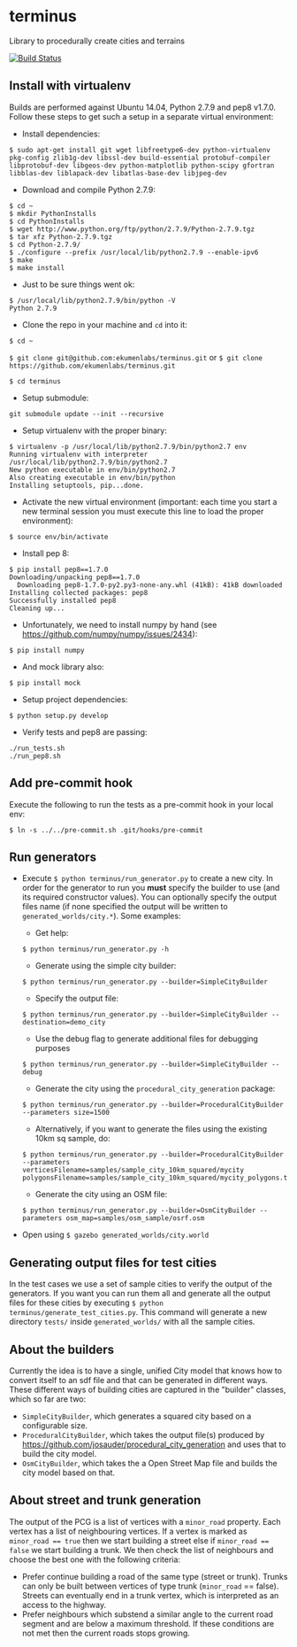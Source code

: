 # terminus
Library to procedurally create cities and terrains

[![Build Status](https://travis-ci.org/ekumenlabs/terminus.svg?branch=master)](https://travis-ci.org/ekumenlabs/terminus)

## Install with virtualenv

Builds are performed against Ubuntu 14.04, Python 2.7.9 and pep8 v1.7.0. Follow these steps to get such a setup in a separate virtual environment:

- Install dependencies:
```
$ sudo apt-get install git wget libfreetype6-dev python-virtualenv pkg-config zlib1g-dev libssl-dev build-essential protobuf-compiler libprotobuf-dev libgeos-dev python-matplotlib python-scipy gfortran libblas-dev liblapack-dev libatlas-base-dev libjpeg-dev
```
- Download and compile Python 2.7.9:
```
$ cd ~
$ mkdir PythonInstalls
$ cd PythonInstalls
$ wget http://www.python.org/ftp/python/2.7.9/Python-2.7.9.tgz
$ tar xfz Python-2.7.9.tgz
$ cd Python-2.7.9/
$ ./configure --prefix /usr/local/lib/python2.7.9 --enable-ipv6
$ make
$ make install
```
- Just to be sure things went ok:
```
$ /usr/local/lib/python2.7.9/bin/python -V
Python 2.7.9
```

- Clone the repo in your machine and `cd` into it:
```
$ cd ~
```
`$ git clone git@github.com:ekumenlabs/terminus.git` or `$ git clone https://github.com/ekumenlabs/terminus.git`
```
$ cd terminus
```
- Setup submodule:
```
git submodule update --init --recursive
```
- Setup virtualenv with the proper binary:
```
$ virtualenv -p /usr/local/lib/python2.7.9/bin/python2.7 env
Running virtualenv with interpreter /usr/local/lib/python2.7.9/bin/python2.7
New python executable in env/bin/python2.7
Also creating executable in env/bin/python
Installing setuptools, pip...done.
```
- Activate the new virtual environment (important: each time you start a new terminal session you must execute this line to load the proper environment):
```
$ source env/bin/activate
```
- Install pep 8:
```
$ pip install pep8==1.7.0
Downloading/unpacking pep8==1.7.0
  Downloading pep8-1.7.0-py2.py3-none-any.whl (41kB): 41kB downloaded
Installing collected packages: pep8
Successfully installed pep8
Cleaning up...
```
- Unfortunately, we need to install numpy by hand (see https://github.com/numpy/numpy/issues/2434):
```
$ pip install numpy
```
- And mock library also:
```
$ pip install mock
```
- Setup project dependencies:
```
$ python setup.py develop
```
- Verify tests and pep8 are passing:
```
./run_tests.sh
./run_pep8.sh
```

## Add pre-commit hook

Execute the following to run the tests as a pre-commit hook in your local env:
```
$ ln -s ../../pre-commit.sh .git/hooks/pre-commit
```

## Run generators

- Execute `$ python terminus/run_generator.py` to create a new city. In order for the generator to run you **must** specify the builder to use (and its required constructor values). You can optionally specify the output files name (if none specified the output will be written to `generated_worlds/city.*`).
Some examples:

    * Get help:
    ```
    $ python terminus/run_generator.py -h
    ```
    * Generate using the simple city builder:
    ```
    $ python terminus/run_generator.py --builder=SimpleCityBuilder
    ```
    * Specify the output file:
    ```
    $ python terminus/run_generator.py --builder=SimpleCityBuilder --destination=demo_city
    ```
    * Use the debug flag to generate additional files for debugging purposes
    ```
    $ python terminus/run_generator.py --builder=SimpleCityBuilder --debug
    ```
    * Generate the city using the `procedural_city_generation` package:
    ```
    $ python terminus/run_generator.py --builder=ProceduralCityBuilder --parameters size=1500
    ```
    * Alternatively, if you want to generate the files using the existing 10km sq sample, do:
    ```
    $ python terminus/run_generator.py --builder=ProceduralCityBuilder --parameters verticesFilename=samples/sample_city_10km_squared/mycity polygonsFilename=samples/sample_city_10km_squared/mycity_polygons.txt
    ```
    * Generate the city using an OSM file:
    ```
    $ python terminus/run_generator.py --builder=OsmCityBuilder --parameters osm_map=samples/osm_sample/osrf.osm
    ```

- Open using `$ gazebo generated_worlds/city.world`

## Generating output files for test cities

In the test cases we use a set of sample cities to verify the output of the generators. If you want you can run them all and generate all the output files for these cities by executing `$ python terminus/generate_test_cities.py`. This command will generate a new directory `tests/` inside `generated_worlds/` with all the sample cities.

## About the builders

Currently the idea is to have a single, unified City model that knows how to convert itself to an sdf file and that can be generated in different ways. These different ways of building cities are captured in the "builder" classes, which so far are two:

- `SimpleCityBuilder`, which generates a squared city based on a configurable size.
- `ProceduralCityBuilder`, which takes the output file(s) produced by https://github.com/josauder/procedural_city_generation and uses that to build the city model.
- `OsmCityBuilder`, which takes the a Open Street Map file and builds the city model based on that.

## About street and trunk generation

The output of the PCG is a list of vertices with a `minor_road` property. Each vertex has a list of neighbouring vertices.
If a vertex is marked as `minor_road == true` then we start building a street else if `minor_road == false` we start building a trunk. We then check the list of neighbours and choose the best one with the following criteria:

- Prefer continue building a road of the same type (street or trunk). Trunks can only be built between vertices of type trunk (`minor_road` == false). Streets can eventually end in a trunk vertex, which is interpreted as an access to the highway.
- Prefer neighbours which substend a similar angle to the current road segment and are below a maximum threshold.
If these conditions are not met then the current roads stops growing.
